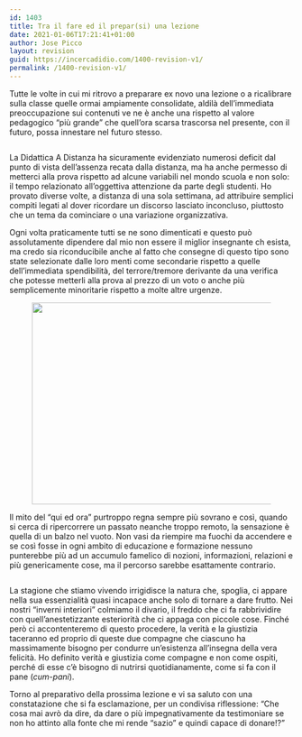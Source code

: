 ```yaml
---
id: 1403
title: Tra il fare ed il prepar(si) una lezione
date: 2021-01-06T17:21:41+01:00
author: Jose Picco
layout: revision
guid: https://incercadidio.com/1400-revision-v1/
permalink: /1400-revision-v1/
---
```

Tutte le volte in cui mi ritrovo a preparare ex novo una lezione o a ricalibrare sulla classe quelle ormai ampiamente consolidate, aldilà dell’immediata preoccupazione sui contenuti ve ne è anche una rispetto al valore pedagogico “più grande” che quell’ora scarsa trascorsa nel presente, con il futuro, possa innestare nel futuro stesso.<figure class="wp-block-image">

![]() </figure> 

La Didattica A Distanza ha sicuramente evidenziato numerosi deficit dal punto di vista dell’assenza recata dalla distanza, ma ha anche permesso di metterci alla prova rispetto ad alcune variabili nel mondo scuola e non solo: il tempo relazionato all’oggettiva attenzione da parte degli studenti. Ho provato diverse volte, a distanza di una sola settimana, ad attribuire semplici compiti legati al dover ricordare un discorso lasciato inconcluso, piuttosto che un tema da cominciare o una variazione organizzativa.

Ogni volta praticamente tutti se ne sono dimenticati e questo può assolutamente dipendere dal mio non essere il miglior insegnante ch esista, ma credo sia riconducibile anche al fatto che consegne di questo tipo sono state selezionate dalle loro menti come secondarie rispetto a quelle dell’immediata spendibilità, del terrore/tremore derivante da una verifica che potesse metterli alla prova al prezzo di un voto o anche più semplicemente minoritarie rispetto a molte altre urgenze. <figure class="wp-block-image size-large is-resized">

<img src="https://incercadidio.com/wp-content/uploads/2021/01/10.jpg" alt="" class="wp-image-1401" width="800" height="358" srcset="https://incercadidio.com/wp-content/uploads/2021/01/10.jpg 416w, https://incercadidio.com/wp-content/uploads/2021/01/10-300x134.jpg 300w" sizes="(max-width: 800px) 100vw, 800px" /> </figure> 

Il mito del “qui ed ora” purtroppo regna sempre più sovrano e così, quando si cerca di ripercorrere un passato neanche troppo remoto, la sensazione è quella di un balzo nel vuoto. Non vasi da riempire ma fuochi da accendere e se così fosse in ogni ambito di educazione e formazione nessuno punterebbe più ad un accumulo famelico di nozioni, informazioni, relazioni e più genericamente cose, ma il percorso sarebbe esattamente contrario. <figure class="wp-block-image">

![]() </figure> 

La stagione che stiamo vivendo irrigidisce la natura che, spoglia, ci appare nella sua essenzialità quasi incapace anche solo di tornare a dare frutto. Nei nostri “inverni interiori” colmiamo il divario, il freddo che ci fa rabbrividire con quell’anestetizzante esteriorità che ci appaga con piccole cose. Finché però ci accontenteremo di questo procedere, la verità e la giustizia taceranno ed proprio di queste due compagne che ciascuno ha massimamente bisogno per condurre un’esistenza all’insegna della vera felicità. Ho definito verità e giustizia come compagne e non come ospiti, perché di esse c’è bisogno di nutrirsi quotidianamente, come si fa con il pane (_cum-pani_).

Torno al preparativo della prossima lezione e vi sa saluto con una constatazione che si fa esclamazione, per un condivisa riflessione: “Che cosa mai avrò da dire, da dare o più impegnativamente da testimoniare se non ho attinto alla fonte che mi rende “sazio” e quindi capace di donare!?”